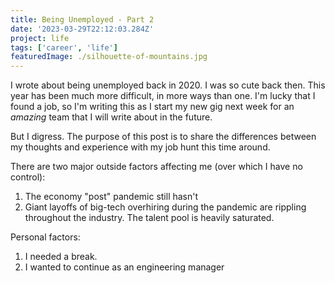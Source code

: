 ```yaml
---
title: Being Unemployed - Part 2
date: '2023-03-29T22:12:03.284Z'
project: life
tags: ['career', 'life']
featuredImage: ./silhouette-of-mountains.jpg
---
```


I wrote about being unemployed back in 2020. I was so cute back then. This year has been much more difficult, in more ways than one. I'm lucky that I found a job, so I'm writing this as I start my new gig next week for an _amazing_ team that I will write about in the future.

But I digress. The purpose of this post is to share the differences between my thoughts and experience with my job hunt this time around.

There are two major outside factors affecting me (over which I have no control):

1. The economy "post" pandemic still hasn't
2. Giant layoffs of big-tech overhiring during the pandemic are rippling throughout the industry. The talent pool is heavily saturated.

Personal factors:

1. I needed a break.
2. I wanted to continue as an engineering manager
